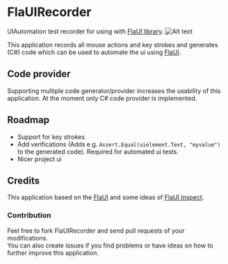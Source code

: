 # FlaUIRecorder
UIAutomation test recorder for using with [FlaUI library](https://github.com/Roemer/FlaUI).
![Alt text](https://github.com/Roemer/FlaUI/blob/master/FlaUI.png?raw=true "FlaUI")

This application records all mouse actions and key strokes and generates (C#) code which can be used to automate the ui using [FlaUI](https://github.com/Roemer/FlaUI).

## Code provider
Supporting multiple code generator/provider increases the usability of this application. At the moment only C# code provider is implemented.

## Roadmap
* Support for key strokes
* Add verifications (Adds e.g. `Assert.Equal(uielement.Text, "myvalue")` to the generated code). Required for automated ui tests.
* Nicer project ui

## Credits
This application based on the [FlaUI](https://github.com/Roemer/FlaUI) and some ideas of [FlaUI Inspect](https://github.com/FlauTech/FlaUInspect).

### Contribution
Feel free to fork FlaUIRecorder and send pull requests of your modifications.<br />
You can also create issues if you find problems or have ideas on how to further improve this application.
